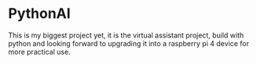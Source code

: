 # PythonAI
This is my biggest project yet, it is the virtual assistant project, build with python and looking forward to upgrading it into a raspberry pi 4 device for more practical use.
